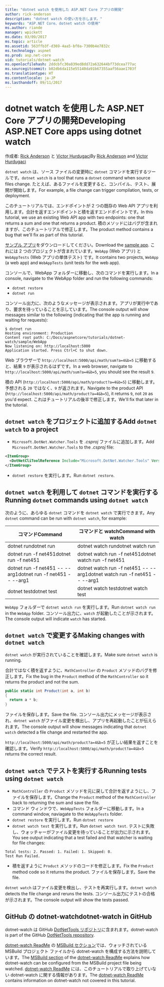 ```yaml
---
title: "dotnet watch を使用した ASP.NET Core アプリの開発"
author: rick-anderson
description: "dotnet watch の使い方を示します。"
keywords: "ASP.NET Core、dotnet watch の使用"
ms.author: riande
manager: wpickett
ms.date: 03/09/2017
ms.topic: article
ms.assetid: 563ffb3f-d369-4aa5-bf0a-7300b4e7832c
ms.technology: aspnet
ms.prod: asp.net-core
uid: tutorials/dotnet-watch
ms.openlocfilehash: 2ddcbfc30a839ed8dd72a632644bf73dcea777ac
ms.sourcegitcommit: b02db6da115e55140da91b67355aaf56aae1703f
ms.translationtype: HT
ms.contentlocale: ja-JP
ms.lasthandoff: 09/11/2017
---
```

# <a name="developing-aspnet-core-apps-using-dotnet-watch"></a><span data-ttu-id="9c3e8-104">dotnet watch を使用した ASP.NET Core アプリの開発</span><span class="sxs-lookup"><span data-stu-id="9c3e8-104">Developing ASP.NET Core apps using dotnet watch</span></span>


<span data-ttu-id="9c3e8-105">作成者: [Rick Anderson](https://twitter.com/RickAndMSFT) と [Victor Hurdugaci](https://twitter.com/victorhurdugaci)</span><span class="sxs-lookup"><span data-stu-id="9c3e8-105">By [Rick Anderson](https://twitter.com/RickAndMSFT) and [Victor Hurdugaci](https://twitter.com/victorhurdugaci)</span></span>

<span data-ttu-id="9c3e8-106">`dotnet watch` は、ソース ファイルの変更時に `dotnet` コマンドを実行するツールです。</span><span class="sxs-lookup"><span data-stu-id="9c3e8-106">`dotnet watch` is a tool that runs a `dotnet` command when source files change.</span></span> <span data-ttu-id="9c3e8-107">たとえば、あるファイルを変更すると、コンパイル、テスト、展開が開始します。</span><span class="sxs-lookup"><span data-stu-id="9c3e8-107">For example, a file change can trigger compilation, tests, or deployment.</span></span>

<span data-ttu-id="9c3e8-108">このチュートリアルでは、エンドポイントが 2 つの既存の Web API アプリを利用します。合計を返すエンドポイントと積を返すエンドポイントです。</span><span class="sxs-lookup"><span data-stu-id="9c3e8-108">In this tutorial, we use an existing Web API app with two endpoints: one that returns a sum and one that returns a product.</span></span> <span data-ttu-id="9c3e8-109">積のメソッドにはバグが含まれますが、このチュートリアルで修正します。</span><span class="sxs-lookup"><span data-stu-id="9c3e8-109">The product method contains a bug that we'll fix as part of this tutorial.</span></span>

<span data-ttu-id="9c3e8-110">[サンプル アプリ](https://github.com/aspnet/Docs/tree/master/aspnetcore/tutorials/dotnet-watch/sample)をダウンロードしてください。</span><span class="sxs-lookup"><span data-stu-id="9c3e8-110">Download the [sample app](https://github.com/aspnet/Docs/tree/master/aspnetcore/tutorials/dotnet-watch/sample).</span></span> <span data-ttu-id="9c3e8-111">これには 2 つのプロジェクトが含まれています。`WebApp` (Web アプリ) と `WebAppTests` (Web アプリの単体テスト) です。</span><span class="sxs-lookup"><span data-stu-id="9c3e8-111">It contains two projects, `WebApp` (a web app) and `WebAppTests` (unit tests for the web app).</span></span>

<span data-ttu-id="9c3e8-112">コンソールで、WebApp フォルダーに移動し、次のコマンドを実行します。</span><span class="sxs-lookup"><span data-stu-id="9c3e8-112">In a console, navigate to the WebApp folder and run the following commands:</span></span>

- `dotnet restore`
- `dotnet run`

<span data-ttu-id="9c3e8-113">コンソール出力に、次のようなメッセージが表示されます。アプリが実行中であり、要求を待っていることを示しています。</span><span class="sxs-lookup"><span data-stu-id="9c3e8-113">The console output will show messages similar to the following (indicating that the app is running and waiting for requests):</span></span>

```console
$ dotnet run
Hosting environment: Production
Content root path: C:/Docs/aspnetcore/tutorials/dotnet-watch/sample/WebApp
Now listening on: http://localhost:5000
Application started. Press Ctrl+C to shut down.
```

<span data-ttu-id="9c3e8-114">Web ブラウザーで `http://localhost:5000/api/math/sum?a=4&b=5` に移動すると、結果 `9` が表示されるはずです。</span><span class="sxs-lookup"><span data-stu-id="9c3e8-114">In a web browser, navigate to `http://localhost:5000/api/math/sum?a=4&b=5`, you should see the result `9`.</span></span>

<span data-ttu-id="9c3e8-115">積の API (`http://localhost:5000/api/math/product?a=4&b=5`) に移動します。予想される `20` ではなく、`9` が返されます。</span><span class="sxs-lookup"><span data-stu-id="9c3e8-115">Navigate to the product API (`http://localhost:5000/api/math/product?a=4&b=5`), it returns `9`, not `20` as you'd expect.</span></span> <span data-ttu-id="9c3e8-116">これはチュートリアルの後半で修正します。</span><span class="sxs-lookup"><span data-stu-id="9c3e8-116">We'll fix that later in the tutorial.</span></span>

## <a name="add-dotnet-watch-to-a-project"></a><span data-ttu-id="9c3e8-117">`dotnet watch` をプロジェクトに追加する</span><span class="sxs-lookup"><span data-stu-id="9c3e8-117">Add `dotnet watch` to a project</span></span>

- <span data-ttu-id="9c3e8-118">`Microsoft.DotNet.Watcher.Tools` を *.csproj* ファイルに追加します。</span><span class="sxs-lookup"><span data-stu-id="9c3e8-118">Add `Microsoft.DotNet.Watcher.Tools` to the *.csproj* file:</span></span>
 ```xml
 <ItemGroup>
   <DotNetCliToolReference Include="Microsoft.DotNet.Watcher.Tools" Version="2.0.0" />
 </ItemGroup> 
 ```

- <span data-ttu-id="9c3e8-119">`dotnet restore` を実行します。</span><span class="sxs-lookup"><span data-stu-id="9c3e8-119">Run `dotnet restore`.</span></span>

## <a name="running-dotnet-commands-using-dotnet-watch"></a><span data-ttu-id="9c3e8-120">`dotnet watch` を利用して `dotnet` コマンドを実行する</span><span class="sxs-lookup"><span data-stu-id="9c3e8-120">Running `dotnet` commands using `dotnet watch`</span></span>

<span data-ttu-id="9c3e8-121">次のように、あらゆる `dotnet` コマンドを `dotnet watch` で実行できます。</span><span class="sxs-lookup"><span data-stu-id="9c3e8-121">Any `dotnet` command can be run with `dotnet watch`, for example:</span></span>

| <span data-ttu-id="9c3e8-122">コマンド</span><span class="sxs-lookup"><span data-stu-id="9c3e8-122">Command</span></span> | <span data-ttu-id="9c3e8-123">コマンドと watch</span><span class="sxs-lookup"><span data-stu-id="9c3e8-123">Command with watch</span></span> |
| ---- | ----- |
| <span data-ttu-id="9c3e8-124">dotnet run</span><span class="sxs-lookup"><span data-stu-id="9c3e8-124">dotnet run</span></span> | <span data-ttu-id="9c3e8-125">dotnet watch run</span><span class="sxs-lookup"><span data-stu-id="9c3e8-125">dotnet watch run</span></span> |
| <span data-ttu-id="9c3e8-126">dotnet run -f net451</span><span class="sxs-lookup"><span data-stu-id="9c3e8-126">dotnet run -f net451</span></span> | <span data-ttu-id="9c3e8-127">dotnet watch run -f net451</span><span class="sxs-lookup"><span data-stu-id="9c3e8-127">dotnet watch run -f net451</span></span> |
| <span data-ttu-id="9c3e8-128">dotnet run -f net451 -- --arg1</span><span class="sxs-lookup"><span data-stu-id="9c3e8-128">dotnet run -f net451 -- --arg1</span></span> | <span data-ttu-id="9c3e8-129">dotnet watch run -f net451 -- --arg1</span><span class="sxs-lookup"><span data-stu-id="9c3e8-129">dotnet watch run -f net451 -- --arg1</span></span> |
| <span data-ttu-id="9c3e8-130">dotnet test</span><span class="sxs-lookup"><span data-stu-id="9c3e8-130">dotnet test</span></span> | <span data-ttu-id="9c3e8-131">dotnet watch test</span><span class="sxs-lookup"><span data-stu-id="9c3e8-131">dotnet watch test</span></span> |

<span data-ttu-id="9c3e8-132">`WebApp` フォルダーで `dotnet watch run` を実行します。</span><span class="sxs-lookup"><span data-stu-id="9c3e8-132">Run `dotnet watch run` in the `WebApp` folder.</span></span> <span data-ttu-id="9c3e8-133">コンソール出力に、`watch` が起動したことが示されます。</span><span class="sxs-lookup"><span data-stu-id="9c3e8-133">The console output will indicate `watch` has started.</span></span>

## <a name="making-changes-with-dotnet-watch"></a><span data-ttu-id="9c3e8-134">`dotnet watch` で変更する</span><span class="sxs-lookup"><span data-stu-id="9c3e8-134">Making changes with `dotnet watch`</span></span>

<span data-ttu-id="9c3e8-135">`dotnet watch` が実行されていることを確認します。</span><span class="sxs-lookup"><span data-stu-id="9c3e8-135">Make sure `dotnet watch` is running.</span></span>

<span data-ttu-id="9c3e8-136">合計ではなく積を返すように、`MathController` の `Product` メソッドのバグを修正します。</span><span class="sxs-lookup"><span data-stu-id="9c3e8-136">Fix the bug in the `Product` method of the `MathController` so it returns the product and not the sum.</span></span>

```csharp
public static int Product(int a, int b)
{
  return a * b;
} 
```

<span data-ttu-id="9c3e8-137">ファイルを保存します。</span><span class="sxs-lookup"><span data-stu-id="9c3e8-137">Save the file.</span></span> <span data-ttu-id="9c3e8-138">コンソール出力にメッセージが表示され、`dotnet watch` がファイル変更を検出し、アプリを再起動したことが伝えられます。</span><span class="sxs-lookup"><span data-stu-id="9c3e8-138">The console output will show messages indicating that `dotnet watch` detected a file change and restarted the app.</span></span>

<span data-ttu-id="9c3e8-139">`http://localhost:5000/api/math/product?a=4&b=5` が正しい結果を返すことを確認します。</span><span class="sxs-lookup"><span data-stu-id="9c3e8-139">Verify `http://localhost:5000/api/math/product?a=4&b=5` returns the correct result.</span></span>

## <a name="running-tests-using-dotnet-watch"></a><span data-ttu-id="9c3e8-140">`dotnet watch` でテストを実行する</span><span class="sxs-lookup"><span data-stu-id="9c3e8-140">Running tests using `dotnet watch`</span></span>

- <span data-ttu-id="9c3e8-141">`MathController` の `Product` メソッドを元に戻して合計を返すようにし、ファイルを保存します。</span><span class="sxs-lookup"><span data-stu-id="9c3e8-141">Change the `Product` method of the `MathController` back to returning the sum and save the file.</span></span>
- <span data-ttu-id="9c3e8-142">コマンド ウィンドウで、`WebAppTests` フォルダーに移動します。</span><span class="sxs-lookup"><span data-stu-id="9c3e8-142">In a command window, naviagate to the `WebAppTests` folder.</span></span>
- <span data-ttu-id="9c3e8-143">`dotnet restore` を実行します。</span><span class="sxs-lookup"><span data-stu-id="9c3e8-143">Run `dotnet restore`</span></span>
- <span data-ttu-id="9c3e8-144">`dotnet watch test` を実行します。</span><span class="sxs-lookup"><span data-stu-id="9c3e8-144">Run `dotnet watch test`.</span></span> <span data-ttu-id="9c3e8-145">テストに失敗し、ウォッチャーがファイル変更を待っていることが出力に示されます。</span><span class="sxs-lookup"><span data-stu-id="9c3e8-145">You see output indicating that a test failed and that watcher is waiting for file changes:</span></span>

 ```console
 Total tests: 2. Passed: 1. Failed: 1. Skipped: 0.
 Test Run Failed.
  ```
- <span data-ttu-id="9c3e8-146">積を返すように `Product` メソッドのコードを修正します。</span><span class="sxs-lookup"><span data-stu-id="9c3e8-146">Fix the `Product` method code so it returns the product.</span></span> <span data-ttu-id="9c3e8-147">ファイルを保存します。</span><span class="sxs-lookup"><span data-stu-id="9c3e8-147">Save the file.</span></span>

<span data-ttu-id="9c3e8-148">`dotnet watch` はファイル変更を検出し、テストを再実行します。</span><span class="sxs-lookup"><span data-stu-id="9c3e8-148">`dotnet watch` detects the file change and reruns the tests.</span></span> <span data-ttu-id="9c3e8-149">コンソール出力にテストの合格が示されます。</span><span class="sxs-lookup"><span data-stu-id="9c3e8-149">The console output will show the tests passed.</span></span>

## <a name="dotnet-watch-in-github"></a><span data-ttu-id="9c3e8-150">GitHub の dotnet-watch</span><span class="sxs-lookup"><span data-stu-id="9c3e8-150">dotnet-watch in GitHub</span></span>

<span data-ttu-id="9c3e8-151">dotnet-watch は GitHub [DotNetTools リポジトリ](https://github.com/aspnet/DotNetTools/tree/dev/src/Microsoft.DotNet.Watcher.Tools)に含まれます。</span><span class="sxs-lookup"><span data-stu-id="9c3e8-151">dotnet-watch is part of the GitHub [DotNetTools repository](https://github.com/aspnet/DotNetTools/tree/dev/src/Microsoft.DotNet.Watcher.Tools).</span></span>

<span data-ttu-id="9c3e8-152">[dotnet-watch ReadMe](https://github.com/aspnet/DotNetTools/blob/dev/src/Microsoft.DotNet.Watcher.Tools/README.md) の [MSBuild セクション](https://github.com/aspnet/DotNetTools/blob/dev/src/Microsoft.DotNet.Watcher.Tools/README.md#msbuild)では、ウォッチされている MSBuild プロジェクト ファイルから dotnet-watch を構成する方法を説明しています。</span><span class="sxs-lookup"><span data-stu-id="9c3e8-152">The [MSBuild section](https://github.com/aspnet/DotNetTools/blob/dev/src/Microsoft.DotNet.Watcher.Tools/README.md#msbuild) of the [dotnet-watch ReadMe](https://github.com/aspnet/DotNetTools/blob/dev/src/Microsoft.DotNet.Watcher.Tools/README.md) explains how dotnet-watch can be configured from the MSBuild project file being watched.</span></span> <span data-ttu-id="9c3e8-153">[dotnet-watch ReadMe](https://github.com/aspnet/DotNetTools/blob/dev/src/Microsoft.DotNet.Watcher.Tools/README.md) には、このチュートリアルで取り上げていない dotnet-watch に関する情報があります。</span><span class="sxs-lookup"><span data-stu-id="9c3e8-153">The [dotnet-watch ReadMe](https://github.com/aspnet/DotNetTools/blob/dev/src/Microsoft.DotNet.Watcher.Tools/README.md) contains information on dotnet-watch not covered in this tutorial.</span></span>
